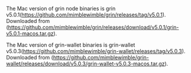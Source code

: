 The Mac version of grin node binaries is grin v5.0.1(https://github.com/mimblewimble/grin/releases/tag/v5.0.1).
Downloaded from (https://github.com/mimblewimble/grin/releases/download/v5.0.1/grin-v5.0.1-macos.tar.gz).

The Mac version of grin-wallet binaries is grin-wallet v5.0.3(https://github.com/mimblewimble/grin-wallet/releases/tag/v5.0.3).
Downloaded from (https://github.com/mimblewimble/grin-wallet/releases/download/v5.0.3/grin-wallet-v5.0.3-macos.tar.gz).